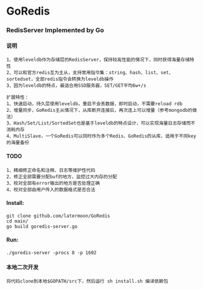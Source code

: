 GoRedis
=======

### RedisServer Implemented by Go
#### 说明
	1、使用leveldb作为存储层的RedisServer，保持较高性能的情况下，同时获得海量存储特性
	2、可以和官方redis互为主从，支持常用指令集：string、hash、list、set、sortedset，全部redis指令会转换为leveldb操作
	3、因为leveldb的特点，最适合用SSD服务器，SET/GET平均6w+/s

	扩展特性：
	1、快速启动，持久层使用leveldb，重启不会丢数据，即时启动，不需要reload rdb
	2、增量同步，GoRedis主从情况下，从库断开连接后，再次连上可以增量（参考mongodb的做法）
	3、Hash/Set/List/SortedSet也是基于leveldb的特点设计，可以实现海量日志存储而不消耗内存
	4、MultiSlave，一个GoRedis可以同时作为多个Redis、GoRedis的从库，适用于不同key的海量备份

#### TODO
	1、精细修正命名和注释、日志等维护性代码
	2、修正全部需要分配buf的地方，监控过大内存的分配
	3、校对全部有error输出的地方是否处理正确
	4、校对全部由用户传入的数据格式是否合法

#### Install:

	git clone github.com/latermoon/GoRedis
	cd main/
	go build goredis-server.go

#### Run:

	./goredis-server -procs 8 -p 1602

#### 本地二次开发

	将代码clone到本地$GOPATH/src下，然后运行 sh install.sh 编译依赖包


